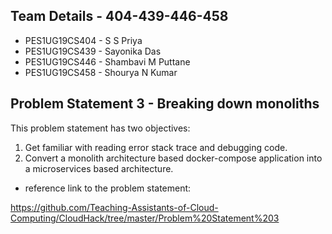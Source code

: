 ## Team Details - 404-439-446-458

 - PES1UG19CS404 - S S Priya
 - PES1UG19CS439 - Sayonika Das
 - PES1UG19CS446 - Shambavi M Puttane
 - PES1UG19CS458 - Shourya N Kumar

## Problem Statement 3 - Breaking down monoliths

This problem statement has two objectives:

1. Get familiar with reading error stack trace and debugging code.
2. Convert a monolith architecture based docker-compose application into a microservices based architecture.


- reference link to the problem statement: 

 https://github.com/Teaching-Assistants-of-Cloud-Computing/CloudHack/tree/master/Problem%20Statement%203
